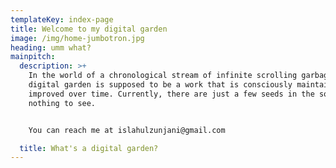 ```yaml
---
templateKey: index-page
title: Welcome to my digital garden
image: /img/home-jumbotron.jpg
heading: umm what?
mainpitch:
  description: >+
    In the world of a chronological stream of infinite scrolling garbage, a
    digital garden is supposed to be a work that is consciously maintained and
    improved over time. Currently, there are just a few seeds in the soil and
    nothing to see.


    You can reach me at islahulzunjani@gmail.com

  title: What's a digital garden?
---
```


